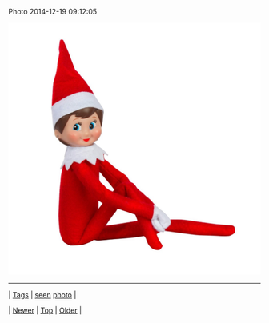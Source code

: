 <!--
title: Photo 2014-12-19 09
date: 2020-06-28T15:27:00.056Z
tags: seen, photo
-->


Photo 2014-12-19 09:12:05

![](105595779129-0.jpg)

<!--BOTTOM-POST-NAVIGATION-->
---

| [Tags](tags.md) | [seen](tag-seen.md) [photo](tag-photo.md) |

| [Newer](105458196004.md) | [Top](index.md) | [Older](105691058822.md) |